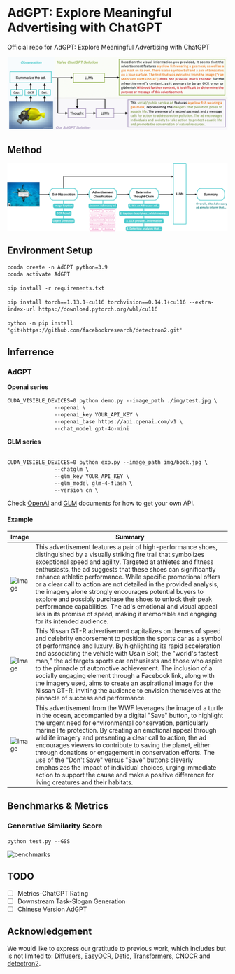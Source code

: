 # AdGPT: Explore Meaningful Advertising with ChatGPT

Official repo for AdGPT: Explore Meaningful Advertising with ChatGPT

![](./assert/figure1.png)

## Method

![](./assert/figure2.png)

## Environment Setup

```
conda create -n AdGPT python=3.9
conda activate AdGPT

pip install -r requirements.txt

pip install torch==1.13.1+cu116 torchvision==0.14.1+cu116 --extra-index-url https://download.pytorch.org/whl/cu116

python -m pip install 'git+https://github.com/facebookresearch/detectron2.git'
```

## Inferrence

### AdGPT

**Openai series**
```
CUDA_VISIBLE_DEVICES=0 python demo.py --image_path ./img/test.jpg \
               --openai \
               --openai_key YOUR_API_KEY \
               --openai_base https://api.openai.com/v1 \
               --chat_model gpt-4o-mini
```

**GLM series**
```

CUDA_VISIBLE_DEVICES=0 python exp.py --image_path img/book.jpg \
               --chatglm \
               --glm_key YOUR_API_KEY \
               --glm_model glm-4-flash \
               --version cn \
```

Check [OpenAI](https://platform.openai.com/playground/chat) and [GLM](https://open.bigmodel.cn/dev/howuse/introduction) documents for how to get your own API.
<!-- 
if you have more than one device

```
 python demo.py --image_path ./img/test.jpg \
                                      --openai_key YOUR_API_KEY \
                                      --openai_base https://api.openai.com/v1 \
                                      --chat_model gpt-4-turbo-preview
``` -->

#### Example

| Image                      | Summary                                                                                                                                                                                                                                                                                                                                                                                                                                                                                                                                                                                                                                                                            |
| -------------------------- | ---------------------------------------------------------------------------------------------------------------------------------------------------------------------------------------------------------------------------------------------------------------------------------------------------------------------------------------------------------------------------------------------------------------------------------------------------------------------------------------------------------------------------------------------------------------------------------------------------------------------------------------------------------------------------------- |
| ![Image](./img/test.jpg)   | This advertisement features a pair of high-performance shoes, distinguished by a visually striking fire trail that symbolizes exceptional speed and agility. Targeted at athletes and fitness enthusiasts, the ad suggests that these shoes can significantly enhance athletic performance. While specific promotional offers or a clear call to action are not detailed in the provided analysis, the imagery alone strongly encourages potential buyers to explore and possibly purchase the shoes to unlock their peak performance capabilities. The ad's emotional and visual appeal lies in its promise of speed, making it memorable and engaging for its intended audience. |
| ![Image](./img/test2.jpg)  | This Nissan GT-R advertisement capitalizes on themes of speed and celebrity endorsement to position the sports car as a symbol of performance and luxury. By highlighting its rapid acceleration and associating the vehicle with Usain Bolt, the "world's fastest man," the ad targets sports car enthusiasts and those who aspire to the pinnacle of automotive achievement. The inclusion of a socially engaging element through a Facebook link, along with the imagery used, aims to create an aspirational image for the Nissan GT-R, inviting the audience to envision themselves at the pinnacle of success and performance.                                               |
| ![Image](./img/turtle.png) | This advertisement from the WWF leverages the image of a turtle in the ocean, accompanied by a digital "Save" button, to highlight the urgent need for environmental conservation, particularly marine life protection. By creating an emotional appeal through wildlife imagery and presenting a clear call to action, the ad encourages viewers to contribute to saving the planet, either through donations or engagement in conservation efforts. The use of the "Don't Save" versus "Save" buttons cleverly emphasizes the impact of individual choices, urging immediate action to support the cause and make a positive difference for living creatures and their habitats. |

## Benchmarks & Metrics

### Generative Similarity Score

```
python test.py --GSS
```

![benchmarks](./assert/table1.png)

## TODO

- [ ] Metrics-ChatGPT Rating
- [ ] Downstream Task-Slogan Generation
- [ ] Chinese Version AdGPT

## Acknowledgement

We would like to express our gratitude to previous work, which includes but is not limited to: [Diffusers](https://github.com/huggingface/diffusers), [EasyOCR](https://github.com/JaidedAI/EasyOCR), [Detic](https://github.com/facebookresearch/Detic), [Transformers](https://github.com/huggingface/transformers), [CNOCR](https://github.com/breezedeus/cnocr) and [detectron2](https://github.com/facebookresearch/detectron2).
